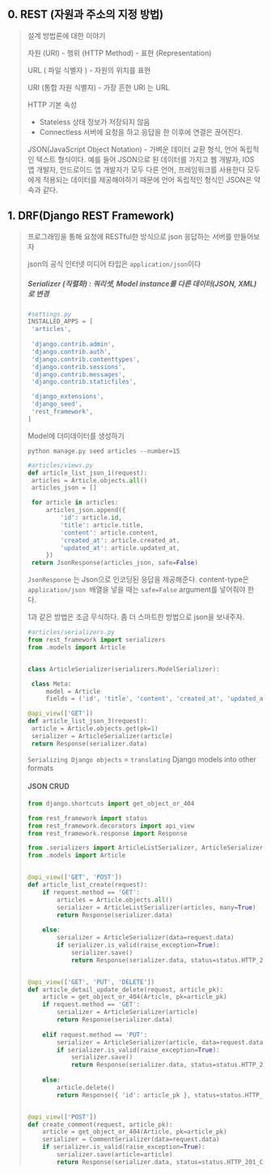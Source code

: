 ## 0. REST (자원과 주소의 지정 방법)

> 설계 방법론에 대한 이야기
>
> 자원 (URI) - 행위 (HTTP Method) - 표현 (Representation)
>
> URL ( 파일 식별자 ) - 자원의 위치를 표현
>
> URI (통합 자원 식별자) - 가장 흔한 URI 는 URL
>
> HTTP 기본 속성
>
> - Stateless 상태 정보가 저장되지 않음
> - Connectless 서버에 요청을 하고 응답을 한 이후에 연결은 끊어진다.
>
> JSON(JavaScript Object Notation) - 가벼운 데이터 교환 형식, 언어 독립적인 텍스트 형식이다. 예를 들어 JSON으로 된 데이터를 가지고 웹 개발자, IOS 앱 개발자, 안드로이드 앱 개발자가 모두 다른 언어, 프레임워크를 사용한다 모두에게 적용되는 데이터를 제공해야하기 때문에 언어 독립적인 형식인 JSON은 약속과 같다.



## 1. DRF(Django REST Framework)

> 프로그래밍을 통해 요청에 RESTful한 방식으로  json 응답하는 서버를 만들어보자
>
> json의 공식 인터넷 미디어 타입은 `application/json`이다 
>
> ##### Serializer (직렬화) :  쿼리셋, Model instance를 다른 데이터(JSON, XML)로 변경
>
> ```python
> #settings.py
> INSTALLED_APPS = [
>  'articles',
>  
>  'django.contrib.admin',
>  'django.contrib.auth',
>  'django.contrib.contenttypes',
>  'django.contrib.sessions',
>  'django.contrib.messages',
>  'django.contrib.staticfiles',
> 
>  'django_extensions',
>  'django_seed',
>  'rest_framework',
> ]
> ```
>
> Model에 더미데이터를 생성하기
>
> `python manage.py seed articles --number=15`
>
> 
>
> ```python
> #articles/views.py
> def article_list_json_1(request):
>  articles = Article.objects.all()
>  articles_json = []
> 
>  for article in articles:
>      articles_json.append({
>          'id': article.id,
>          'title': article.title,
>          'content': article.content,
>          'created_at': article.created_at,
>          'updated_at': article.updated_at,
>      })
>  return JsonResponse(articles_json, safe=False)
> ```
>
> `JsonResponse` 는 Json으로 인코딩된 응답을 제공해준다. content-type은 `application/json `배열을 넣을 때는 `safe=False` argument를 넣어줘야 한다.
>
> 1과 같은 방법은 조금 무식하다. 좀 더 스마트한 방법으로 json을 보내주자.
>
> ```python
> #articles/serializers.py
> from rest_framework import serializers
> from .models import Article
> 
> 
> class ArticleSerializer(serializers.ModelSerializer):
> 
>  class Meta:
>      model = Article
>      fields = ('id', 'title', 'content', 'created_at', 'updated_at',)
> ```
>
> 
>
> ```python
> @api_view(['GET'])
> def article_list_json_3(request):
>  article = Article.objects.get(pk=1)
>  serializer = ArticleSerializer(article)
>  return Response(serializer.data)
> ```
>
> `Serializing Django objects`  = `translating` Django models into other formats
>
> 
>
> #### JSON CRUD
>
> ```python
> from django.shortcuts import get_object_or_404
> 
> from rest_framework import status
> from rest_framework.decorators import api_view
> from rest_framework.response import Response
> 
> from .serializers import ArticleListSerializer, ArticleSerializer, CommentSerializer
> from .models import Article
> 
> 
> @api_view(['GET', 'POST'])
> def article_list_create(request):
>     if request.method == 'GET':
>         articles = Article.objects.all()
>         serializer = ArticleListSerializer(articles, many=True)
>         return Response(serializer.data)
>     
>     else:
>         serializer = ArticleSerializer(data=request.data)
>         if serializer.is_valid(raise_exception=True):
>             serializer.save()
>             return Response(serializer.data, status=status.HTTP_201_CREATED)
> 
> 
> @api_view(['GET', 'PUT', 'DELETE'])
> def article_detail_update_delete(request, article_pk):
>     article = get_object_or_404(Article, pk=article_pk)
>     if request.method == 'GET':
>         serializer = ArticleSerializer(article)
>         return Response(serializer.data)
>     
>     elif request.method == 'PUT':
>         serializer = ArticleSerializer(article, data=request.data)
>         if serializer.is_valid(raise_exception=True):
>             serializer.save()
>             return Response(serializer.data, status=status.HTTP_201_CREATED)
>         
>     else:
>         article.delete()
>         return Response({ 'id': article_pk }, status=status.HTTP_204_NO_CONTENT)
> 
> 
> @api_view(['POST'])
> def create_comment(request, article_pk):
>     article = get_object_or_404(Article, pk=article_pk)
>     serializer = CommentSerializer(data=request.data)
>     if serializer.is_valid(raise_exception=True):
>         serializer.save(article=article)
>         return Response(serializer.data, status=status.HTTP_201_CREATED)
> ```
>
> 